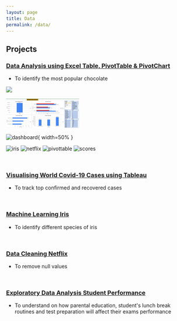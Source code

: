 ```yaml
---
layout: page
title: Data
permalink: /data/
---
```

## Projects
### [Data Analysis using Excel Table, PivotTable & PivotChart](https://medium.com/@sycsy/data-analysis-and-visualisation-using-pivottable-pivotchart-565ee2d0497d)
- To identify the most popular chocolate

[<img src="pivottable.png" width="250"/>](pivottable.png)

<img src="assets/images/pivottable.png" width="200">


![dashboard](https://github.com/sycsy9/csy/assets/48885389/cf70e6d8-f25e-42d0-9f7e-017685b8a6bc){ width=50% }

![iris](https://github.com/sycsy9/csy/assets/48885389/aa35198a-8c8c-4f95-bbfc-15c0bcf75b92)
![netflix](https://github.com/sycsy9/csy/assets/48885389/09475135-e8d1-4851-a1c9-849c0b6d274e)
![pivottable](https://github.com/sycsy9/csy/assets/48885389/c968e85c-8212-42d6-8a0d-f916b6316b41)
![scores](https://github.com/sycsy9/csy/assets/48885389/b66b253d-d343-4a26-8df8-1aa317bd9b94)

<br />

### [Visualising World Covid-19 Cases using Tableau](https://public.tableau.com/app/profile/syvizzes/viz/WorldCovid-19_16871536293740/Dashboard1)
- To track top confirmed and recovered cases


<br />

### [Machine Learning Iris](https://github.com/sycsy/data/blob/main/python/project%201%20-%20iris%20ml.ipynb)
- To identify different species of iris


<br />

### [Data Cleaning Netflix](https://github.com/sycsy/data/blob/main/python/project%202%20-%20netflix%20data%20cleaning.ipynb)
- To remove null values


<br />

### [Exploratory Data Analysis Student Performance](https://github.com/sycsy/data/blob/main/python/project%203%20-%20student%20performance%20eda.ipynb)
- To understand on how parental education, student's lunch break routines and test preparation will affect their exams performance
  

<br />
